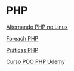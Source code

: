 # PHP

[Alternando PHP no Linux](PHP%20199f2c1d02e08098970bf5cf2de86c1c/Alternando%20PHP%20no%20Linux%20afc87898e20b41d1a59eb6bdd6547ef8.md)

[Foreach PHP](PHP%20199f2c1d02e08098970bf5cf2de86c1c/Foreach%20PHP%207ef5c0a36f004d488eb06adb3a709a99.md)

[Práticas PHP](PHP%20199f2c1d02e08098970bf5cf2de86c1c/Pra%CC%81ticas%20PHP%20184f2c1d02e080148a9bc2e65b72e4d4.md)

[Curso POO PHP Udemy](PHP%20199f2c1d02e08098970bf5cf2de86c1c/Curso%20POO%20PHP%20Udemy%20db4c6d67202b4c92800b9099cebc8643.md)